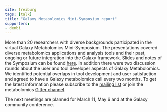 ```yaml
---
site: freiburg
tags: [talk]
title: "Galaxy Metabolomics Mini-Symposium report"
supporters:
- denbi
---
```


More than 20 researchers with diverse backgrounds participated in the virtual Galaxy Metabolomics Mini-Symposium.
The presentations covered diverse metabolomics applications and analysis tools and their past, ongoing or future integration into the Galaxy framework. 
Slides and notes of the Symposium can be found [here](https://drive.google.com/drive/folders/1V7hQN11-v3BJCwTMGMtDCjA4Gl403g99). 
In addition there were two discussion rounds about the user and tool developer aspects of Galaxy Metabolomics. 
We identified potential overlaps in tool development and user satisfaction and agreed to have a Galaxy metabolomics call every two months. 
To get the latest information please subscribe to the [mailing list](https://lists.galaxyproject.org/lists/metabolomics.lists.galaxyproject.org)
or join the metabolomics [Gitter channel](https://gitter.im/usegalaxy-eu/metabolomics). 

The next meetings are planned for March 11, May 6 and at the Galaxy community conference. 
